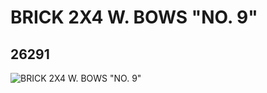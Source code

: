 # BRICK 2X4 W. BOWS "NO. 9"
## 26291
![BRICK 2X4 W. BOWS "NO. 9"](https://lc-www-live-s.legocdn.com/media/bricks/5/2/6147232.jpg)